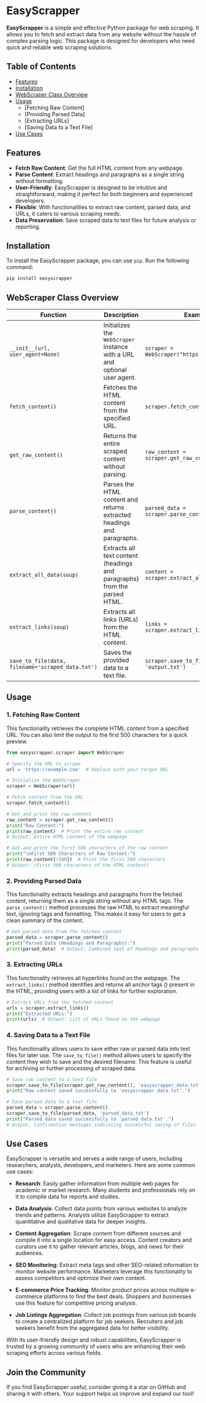 # EasyScrapper

**EasyScrapper** is a simple and effective Python package for web scraping. It allows you to fetch and extract data from any website without the hassle of complex parsing logic. This package is designed for developers who need quick and reliable web scraping solutions.

## Table of Contents

- [Features](#features)
- [Installation](#installation)
- [WebScraper Class Overview](#WebScraper-Class-Overview)
- [Usage](#usage)
  - [Fetching Raw Content]
  - [Providing Parsed Data]
  - [Extracting URLs]
  - [Saving Data to a Text File]
- [Use Cases](#Use-Cases)

## Features

- **Fetch Raw Content**: Get the full HTML content from any webpage.
- **Parse Content**: Extract headings and paragraphs as a single string without formatting.
- **User-Friendly**: EasyScrapper is designed to be intuitive and straightforward, making it perfect for both beginners and experienced developers.
- **Flexible**: With functionalities to extract raw content, parsed data, and URLs, it caters to various scraping needs.
- **Data Preservation**: Save scraped data to text files for future analysis or reporting.


## Installation

To install the EasyScrapper package, you can use `pip`. Run the following command:

```bash
pip install easyscrapper
```


## WebScraper Class Overview

| Function              | Description                                                                 | Example                                                       |
|-----------------------|-----------------------------------------------------------------------------|---------------------------------------------------------------|
| `__init__(url, user_agent=None)` | Initializes the `WebScraper` instance with a URL and optional user agent. | `scraper = WebScraper("https://example.com")`              |
| `fetch_content()`     | Fetches the HTML content from the specified URL.                          | `scraper.fetch_content()`                                    |
| `get_raw_content()`   | Returns the entire scraped content without parsing.                       | `raw_content = scraper.get_raw_content()`                    |
| `parse_content()`     | Parses the HTML content and returns extracted headings and paragraphs.     | `parsed_data = scraper.parse_content()`                      |
| `extract_all_data(soup)` | Extracts all text content (headings and paragraphs) from the parsed HTML. | `content = scraper.extract_all_data(soup)`                  |
| `extract_links(soup)` | Extracts all links (URLs) from the HTML content.                         | `links = scraper.extract_links(soup)`                        |
| `save_to_file(data, filename='scraped_data.txt')` | Saves the provided data to a text file.                               | `scraper.save_to_file(parsed_data, 'output.txt')`          |



## Usage
### 1. Fetching Raw Content
This functionality retrieves the complete HTML content from a specified URL. You can also limit the output to the first 500 characters for a quick preview.
```python
from easyscrapper.scraper import WebScraper

# Specify the URL to scrape
url = 'https://example.com'  # Replace with your target URL

# Initialize the WebScraper
scraper = WebScraper(url)

# Fetch content from the URL
scraper.fetch_content()

# Get and print the raw content
raw_content = scraper.get_raw_content()
print("Raw Content:")
print(raw_content)  # Print the entire raw content
# Output: Entire HTML content of the webpage

# Get and print the first 500 characters of the raw content
print("\nFirst 500 Characters of Raw Content:")
print(raw_content[:500])  # Print the first 500 characters
# Output: (First 500 characters of the HTML content)
```


### 2. Providing Parsed Data
This functionality extracts headings and paragraphs from the fetched content, returning them as a single string without any HTML tags.
The `parse_content()` method processes the raw HTML to extract meaningful text, ignoring tags and formatting. This makes it easy for users to get a clean summary of the content.
```python
# Get parsed data from the fetched content
parsed_data = scraper.parse_content()
print("Parsed Data (Headings and Paragraphs):")
print(parsed_data)  # Output: Combined text of headings and paragraphs without formatting
```


### 3. Extracting URLs
This functionality retrieves all hyperlinks found on the webpage.
The `extract_links()` method identifies and returns all anchor tags (<a>) present in the HTML, providing users with a list of links for further exploration.
```python
# Extract URLs from the fetched content
urls = scraper.extract_links()
print("Extracted URLs:")
print(urls)  # Output: List of URLs found on the webpage
```


### 4. Saving Data to a Text File
This functionality allows users to save either raw or parsed data into text files for later use.
The `save_to_file()` method allows users to specify the content they wish to save and the desired filename. This feature is useful for archiving or further processing of scraped data.
```python
# Save raw content to a text file
scraper.save_to_file(scraper.get_raw_content(), 'easyscrapper_data.txt')
print("Raw content saved successfully to 'easyscrapper_data.txt'.")

# Save parsed data to a text file
parsed_data = scraper.parse_content()
scraper.save_to_file(parsed_data, 'parsed_data.txt')
print("Parsed data saved successfully to 'parsed_data.txt'.")
# Output: Confirmation messages indicating successful saving of files
```


## Use Cases

EasyScrapper is versatile and serves a wide range of users, including researchers, analysts, developers, and marketers. Here are some common use cases:

- **Research**: Easily gather information from multiple web pages for academic or market research. Many students and professionals rely on it to compile data for reports and studies.

- **Data Analysis**: Collect data points from various websites to analyze trends and patterns. Analysts utilize EasyScrapper to extract quantitative and qualitative data for deeper insights.

- **Content Aggregation**: Scrape content from different sources and compile it into a single location for easy access. Content creators and curators use it to gather relevant articles, blogs, and news for their audiences.

- **SEO Monitoring**: Extract meta tags and other SEO-related information to monitor website performance. Marketers leverage this functionality to assess competitors and optimize their own content.

- **E-commerce Price Tracking**: Monitor product prices across multiple e-commerce platforms to find the best deals. Shoppers and businesses use this feature for competitive pricing analysis.

- **Job Listings Aggregation**: Collect job postings from various job boards to create a centralized platform for job seekers. Recruiters and job seekers benefit from the aggregated data for better visibility.

With its user-friendly design and robust capabilities, EasyScrapper is trusted by a growing community of users who are enhancing their web scraping efforts across various fields.


## Join the Community

If you find EasyScrapper useful, consider giving it a star on GitHub and sharing it with others. Your support helps us improve and expand our tool!

